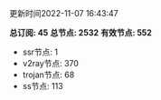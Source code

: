 更新时间2022-11-07 16:43:47

**总订阅: 45**
**总节点: 2532**
**有效节点: 552**
- ssr节点: 1
- v2ray节点: 370
- trojan节点: 68
- ss节点: 113
